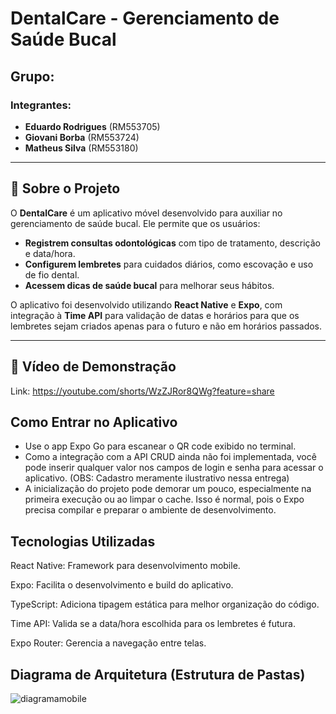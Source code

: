 # DentalCare - Gerenciamento de Saúde Bucal

## Grupo: 
### Integrantes:
- **Eduardo Rodrigues** (RM553705)
- **Giovani Borba** (RM553724)
- **Matheus Silva** (RM553180)

---

## 📝 Sobre o Projeto

O **DentalCare** é um aplicativo móvel desenvolvido para auxiliar no gerenciamento de saúde bucal. Ele permite que os usuários:

- **Registrem consultas odontológicas** com tipo de tratamento, descrição e data/hora.
- **Configurem lembretes** para cuidados diários, como escovação e uso de fio dental.
- **Acessem dicas de saúde bucal** para melhorar seus hábitos.

O aplicativo foi desenvolvido utilizando **React Native** e **Expo**, com integração à **Time API** para validação de datas e horários para que os lembretes sejam criados apenas para o futuro e não em horários passados.

---

## 🎥 Vídeo de Demonstração

Link: https://youtube.com/shorts/WzZJRor8QWg?feature=share





## Como Entrar no Aplicativo
- Use o app Expo Go para escanear o QR code exibido no terminal.
- Como a integração com a API CRUD ainda não foi implementada, você pode inserir qualquer valor nos campos de login e senha para acessar o aplicativo. (OBS: Cadastro meramente ilustrativo nessa entrega)
- A inicialização do projeto pode demorar um pouco, especialmente na primeira execução ou ao limpar o cache. Isso é normal, pois o Expo precisa compilar e preparar o ambiente de desenvolvimento.

## Tecnologias Utilizadas
React Native: Framework para desenvolvimento mobile.

Expo: Facilita o desenvolvimento e build do aplicativo.

TypeScript: Adiciona tipagem estática para melhor organização do código.

Time API: Valida se a data/hora escolhida para os lembretes é futura.

Expo Router: Gerencia a navegação entre telas.

## Diagrama de Arquitetura (Estrutura de Pastas)
![diagramamobile](https://github.com/user-attachments/assets/91164bb5-8519-4c57-9927-f9d592aee8bc)
